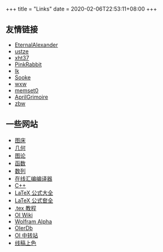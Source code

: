 +++
title = "Links"
date = 2020-02-06T22:53:11+08:00
+++

## 友情链接

- [EternalAlexander](https://EternalAlexander.github.io/)
- [ustze](http://www.ustze.cn/)
- [xht37](https://www.xht37.com/)
- [PinkRabbit](https://www.cnblogs.com/PinkRabbit/)
- [lk](https://qaq-am.com/)
- [Sooke](https://www.luogu.com.cn/blog/Sooke/)
- [wxw](https://www.cnblogs.com/LJC00118/)
- [memset0](https://memset0.cn/)
- [AprilGrimoire](http://aprilgrimoire.tk/)
- [zbw](https://zbww.cf/)

## 一些网站

- [图床](https://sm.ms/)
- [几何](https://csacademy.com/app/geometry_widget/)
- [图论](https://csacademy.com/app/graph_editor/)
- [函数](https://www.desmos.com/calculator)
- [数列](http://oeis.org/)
- [在线汇编编译器](https://gcc.godbolt.org/)
- [C++](http://www.cplusplus.com/)
- [LaTeX 公式大全](https://www.luogu.org/blog/IowaBattleship/latex-gong-shi-tai-quan)
- [LaTeX 公式奆全](https://blog.csdn.net/garfielder007/article/details/51646604)
- [.tex 教程](https://www.cnblogs.com/jingwhale/p/4250296.html)
- [OI Wiki](https://oi-wiki.org/)
- [Wolfram Alpha](http://www.wolframalpha.com/)
- [OIerDb](http://bytew.net/OIer/)
- [OI 中转站](https://yhx-12243.github.io/OI-transit/)
- [线稿上色](https://paintschainer.preferred.tech/index_zh.html)
